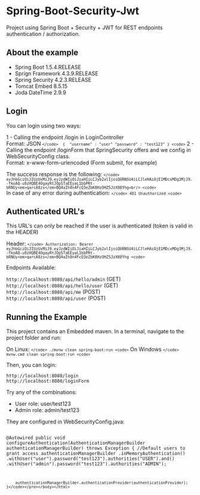 
<?xml version='1.0' encoding='utf-8' ?><html xmlns="http://www.w3.org/1999/xhtml"><head><meta http-equiv="Content-Type" content="text/html; charset=utf-8"/><base href="file:/C:/Users/B008760/log/test2/spring-boot-security-jwt/"/><title>README</title><style type="text/css">* {
	 font-family:  Arial, Helvetica, sans-serif;
}

h1 {
	font-size: 120%;
	font-weight: bold;
	color: #172f47;
}

h2 {
	font-size: 110%;
	font-weight: bold;
	color: #172f47;
}

h3 {
	font-size: 105%;
	font-weight: bold;
	color: #172f47;
}

h4 {
	font-weight: bold;
	color: #172f47;
}

h5 {
	font-size: 90%;
	font-weight: bold;
	color: #172f47;
}

h6 {
	font-size: 80%;
	font-weight: bold;
	color: #172f47;
}

b {
	font-weight: bold;
}

strong {
	font-weight: bold;
}

i {
	font-style: italic;
}

cite {
	font-style: italic;
}

em {
	font-style: italic;
}

mark {
	background-color:yellow;
}

var {
	font-style: italic;
}

dfn {
	font-style: italic;
}

code {
	font-family: monospace;
	color:#4444CC;
}

pre {
	font-family: monospace;
}

/* Java stack traces
pre.javaStackTrace {
	font-family: monospace;
}
*/

/* sections beginning with -- Error Details --
pre.eclipseErrorDetails {
	font-family: monospace;
}
*/
 
ins {
	text-decoration: underline;
}

del {
	text-decoration: line-through;
}

sup {
	font-size: smaller;
	vertical-align: super;
}

a {
	text-decoration: underline;
	color: blue;
}

sup a {
	text-decoration: none;
}

sub {
	font-size: smaller;
	vertical-align: sub;
}

dt {
	font-weight: bold;
}

blockquote {
	color: rgb(38, 86, 145);
}

tt {
	font-family: monospace;	
}

q {
	color: rgb(38, 86, 145);
}

h1.editorPreview, h2.editorPreview, h3.editorPreview, h4.editorPreview {
  padding-bottom: 0.3em;
  font-size: 1.75em;
  border-bottom: 1px solid #eee;
}

pre.editorPreview {
  padding: 16px;
  overflow: auto;
  line-height: 1.45;
  background-color: #f7f7f7;
  border-radius: 3px;
}
  
table.editorPreview {
  border-collapse: collapse;
  border-spacing: 0;
  border-color: grey;
}
  
tr.editorPreview td.editorPreview {
  border:1px solid #ddd;
  padding: 6px 13px;
}

tr.editorPreview th.editorPreview {
  border:1px solid #ddd;
  padding: 6px 13px;
  background-color: #f0f0f0;
}</style></head><body><h1 id="spring-boot-security-jwt" class="editorPreview">Spring-Boot-Security-Jwt</h1><p class="editorPreview">Project using Spring Boot + Security + JWT for REST endpoints authentication / authorization.</p><h2 id="about-the-example" class="editorPreview">About the example</h2><ul class="editorPreview"><li class="editorPreview">Spring Boot 1.5.4.RELEASE</li><li class="editorPreview">Sprign Framework 4.3.9.RELEASE</li><li class="editorPreview">Spring Security 4.2.3.RELEASE</li><li class="editorPreview">Tomcat Embed 8.5.15</li><li class="editorPreview">Joda DateTime 2.9.9</li></ul><h2 id="login" class="editorPreview">Login</h2><p class="editorPreview">You can login using two ways:</p><p class="editorPreview">1 - Calling the endpoint /login in LoginController<br/>
    Format: JSON
<code>`</code> 
{ 
  "username" : "user"
  "password" : "test123"
}
<code>`</code>
2 - Calling the endpoint /loginForm that SpringSecurity offers and we config in WebSecurityConfig class.<br/> 
    Format: x-www-form-urlencoded (Form submit, for example)</p><p class="editorPreview">The success response is the following:
<code>`</code>
eyJhbGciOiJIUzUxMiJ9.eyJzdWIiOiJiaHIiLCJyb2xlIjoiQURNSU4iLCJleHAiOjE1MDcxMDg3MjJ9.-fkoAQ-u8zHQBE4OgayRtJOpSTaEEyaL1bbPRt-bRNUy<em>qarcA8zs</em>BQ4aIh8n4FcQ3eZbK8HzOHZ5JzX08Yhg<br/>
<code>`</code><br/>
In case of any error during authentication:
<code>`</code>
401 Unauthorized
<code>`</code></p><h2 id="authenticated-url-s" class="editorPreview">Authenticated URL's</h2><p class="editorPreview">This URL's can only be reached if the user is authenticated (token is valid in the HEADER)</p><p class="editorPreview">Header:
<code>`</code>
  Authorization: Bearer eyJhbGciOiJIUzUxMiJ9.eyJzdWIiOiJiaHIiLCJyb2xlIjoiQURNSU4iLCJleHAiOjE1MDcxMDg3MjJ9.-fkoAQ-u8zHQBE4OgayRtJOpSTaEEyaL1bbPRt-bRNUy<em>qarcA8zs</em>BQ4aIh8n4FcQ3eZbK8HzOHZ5JzX08Yhg
<code>`</code></p><p class="editorPreview">Endpoints Available:</p><p class="editorPreview"><code>http://localhost:8080/api/hello/admin</code> (GET) <br/>
<code>http://localhost:8080/api/hello/user</code> (GET) <br/>
<code>http://localhost:8080/api/me</code> (POST) <br/>
<code>http://localhost:8080/api/user</code> (POST) <br/></p><h2 id="running-the-example" class="editorPreview">Running the Example</h2><p class="editorPreview">This project contains an Embedded maven. 
In a terminal, navigate to the project folder and run:</p><p class="editorPreview">On Linux:
<code>`</code>
./mvnw clean spring-boot:run
<code>`</code>
On Windows
<code>`</code>
mvnw.cmd clean spring-boot:run
<code>`</code></p><p class="editorPreview">Then, you can login:</p><p class="editorPreview"><code>http://localhost:8080/login</code><br/>
<code>http://localhost:8080/loginForm</code></p><p class="editorPreview">Try any of the combinations:</p><ul class="editorPreview"><li class="editorPreview">User role: user/test123</li><li class="editorPreview">Admin role: admin/test123</li></ul><p class="editorPreview">They are configured in WebSecurityConfig.java:</p><pre class="editorPreview"><code class="editorPreview">    @Autowired
    public void configureAuthentication(AuthenticationManagerBuilder authenticationManagerBuilder) throws Exception {
        //Default users to grant access
        authenticationManagerBuilder
            .inMemoryAuthentication()
            .withUser("user").password("test123").authorities("USER").and()
            .withUser("admin").password("test123").authorities("ADMIN");

        authenticationManagerBuilder.authenticationProvider(authenticationProvider);
    }</code></pre></body></html>
